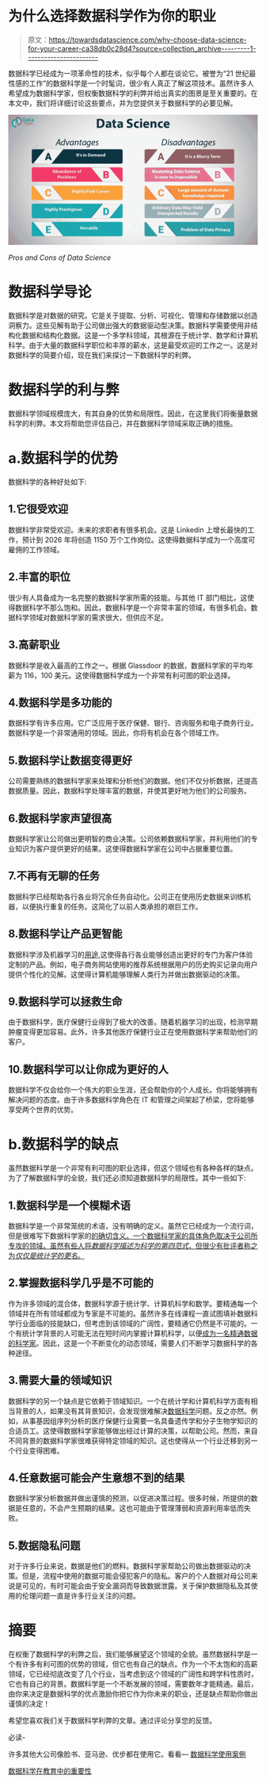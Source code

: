 # 为什么选择数据科学作为你的职业

> 原文：<https://towardsdatascience.com/why-choose-data-science-for-your-career-ca38db0c28d4?source=collection_archive---------1----------------------->

数据科学已经成为一项革命性的技术，似乎每个人都在谈论它。被誉为“21 世纪最性感的工作”的数据科学是一个时髦词，很少有人真正了解这项技术。虽然许多人希望成为数据科学家，但权衡数据科学的利弊并给出真实的图景是至关重要的。在本文中，我们将详细讨论这些要点，并为您提供关于数据科学的必要见解。

![](img/b18506fc598164b284ce423ac7c0d6c8.png)

*Pros and Cons of Data Science*

# 数据科学导论

数据科学是对数据的研究。它是关于提取、分析、可视化、管理和存储数据以创造洞察力。这些见解有助于公司做出强大的数据驱动型决策。数据科学需要使用非结构化数据和结构化数据。这是一个多学科领域，其根源在于统计学、数学和计算机科学。由于大量的数据科学职位和丰厚的薪水，这是最受欢迎的工作之一。这是对数据科学的简要介绍，现在我们来探讨一下数据科学的利弊。

# 数据科学的利与弊

数据科学领域规模庞大，有其自身的优势和局限性。因此，在这里我们将衡量数据科学的利弊。本文将帮助您评估自己，并在数据科学领域采取正确的措施。

# a.数据科学的优势

数据科学的各种好处如下:

## 1.它很受欢迎

数据科学非常受欢迎。未来的求职者有很多机会。这是 Linkedin 上增长最快的工作，预计到 2026 年将创造 1150 万个工作岗位。这使得数据科学成为一个高度可雇佣的工作领域。

## 2.丰富的职位

很少有人具备成为一名完整的数据科学家所需的技能。与其他 IT 部门相比，这使得数据科学不那么饱和。因此，数据科学是一个非常丰富的领域，有很多机会。数据科学领域对数据科学家的需求很大，但供应不足。

## 3.高薪职业

数据科学是收入最高的工作之一。根据 Glassdoor 的数据，数据科学家的平均年薪为 116，100 美元。这使得数据科学成为一个非常有利可图的职业选择。

## 4.数据科学是多功能的

数据科学有许多应用。它广泛应用于医疗保健、银行、咨询服务和电子商务行业。数据科学是一个非常通用的领域。因此，你将有机会在各个领域工作。

## 5.数据科学让数据变得更好

公司需要熟练的数据科学家来处理和分析他们的数据。他们不仅分析数据，还提高数据质量。因此，数据科学处理丰富的数据，并使其更好地为他们的公司服务。

## 6.数据科学家声望很高

数据科学家让公司做出更明智的商业决策。公司依赖数据科学家，并利用他们的专业知识为客户提供更好的结果。这使得数据科学家在公司中占据重要位置。

## 7.不再有无聊的任务

数据科学已经帮助各行各业将冗余任务自动化。公司正在使用历史数据来训练机器，以便执行重复的任务。这简化了以前人类承担的艰巨工作。

## 8.数据科学让产品更智能

数据科学涉及机器学习的[用途](https://data-flair.training/blogs/machine-learning-applications/),这使得各行各业能够创造出更好的专门为客户体验定制的产品。例如，电子商务网站使用的推荐系统根据用户的历史购买记录向用户提供个性化的见解。这使得计算机能够理解人类行为并做出数据驱动的决策。

## 9.数据科学可以拯救生命

由于数据科学，医疗保健行业得到了极大的改善。随着机器学习的出现，检测早期肿瘤变得更加容易。此外，许多其他医疗保健行业正在使用数据科学来帮助他们的客户。

## 10.数据科学可以让你成为更好的人

数据科学不仅会给你一个伟大的职业生涯，还会帮助你的个人成长。你将能够拥有解决问题的态度。由于许多数据科学角色在 IT 和管理之间架起了桥梁，您将能够享受两个世界的优势。

# b.数据科学的缺点

虽然数据科学是一个非常有利可图的职业选择，但这个领域也有各种各样的缺点。为了了解数据科学的全貌，我们还必须知道数据科学的局限性。其中一些如下:

## 1.数据科学是一个模糊术语

数据科学是一个非常笼统的术语，没有明确的定义。虽然它已经成为一个流行词，但是很难写下数据科学家的[的确切含义。一个数据科学家的具体角色取决于公司所专攻的领域。虽然有些人将*数据科学描述为科学的第四范式*，但很少有批评者称之为*仅仅是统计学的更名*。](https://data-flair.training/blogs/what-is-data-science/)

## 2.掌握数据科学几乎是不可能的

作为许多领域的混合体，数据科学源于统计学、计算机科学和数学。要精通每一个领域并在所有领域都成为专家是不可能的。虽然许多在线课程一直试图填补数据科学行业面临的技能缺口，但考虑到该领域的广阔性，要精通它仍然是不可能的。一个有统计学背景的人可能无法在短时间内掌握计算机科学，以便[成为一名精通数据的科学家](https://data-flair.training/blogs/how-to-become-data-scientist-infographic/)。因此，这是一个不断变化的动态领域，需要人们不断学习数据科学的各种途径。

## 3.需要大量的领域知识

数据科学的另一个缺点是它依赖于领域知识。一个在统计学和计算机科学方面有相当背景的人，如果没有其背景知识，会发现很难解决[数据科学](https://en.wikipedia.org/wiki/Data_science)问题。反之亦然。例如，从事基因组序列分析的医疗保健行业需要一名具备遗传学和分子生物学知识的合适员工。这使得数据科学家能够做出经过计算的决策，以帮助公司。然而，来自不同背景的数据科学家很难获得特定领域的知识。这也使得从一个行业迁移到另一个行业变得困难。

## 4.任意数据可能会产生意想不到的结果

数据科学家分析数据并做出谨慎的预测，以促进决策过程。很多时候，所提供的数据是任意的，不会产生预期的结果。这也可能由于管理薄弱和资源利用率低而失败。

## 5.数据隐私问题

对于许多行业来说，数据是他们的燃料。数据科学家帮助公司做出数据驱动的决策。但是，流程中使用的数据可能会侵犯客户的隐私。客户的个人数据对母公司来说是可见的，有时可能会由于安全漏洞而导致数据泄露。关于保护数据隐私及其使用的伦理问题一直是许多行业关注的问题。

# 摘要

在权衡了数据科学的利弊之后，我们能够展望这个领域的全貌。虽然数据科学是一个有许多有利可图的优势的领域，但它也有自己的缺点。作为一个不太饱和的高薪领域，它已经彻底改变了几个行业，当考虑到这个领域的广阔性和跨学科性质时，它也有自己的背景。数据科学是一个不断发展的领域，需要数年才能精通。最后，由你来决定是数据科学的优点激励你把它作为你未来的职业，还是缺点帮助你做出谨慎的决定！

希望您喜欢我们关于数据科学利弊的文章。通过评论分享您的反馈。

必读-

许多其他大公司像脸书、亚马逊、优步都在使用它。看看— [数据科学使用案例](https://data-flair.training/blogs/data-science-use-cases/)

[数据科学在教育中的重要性](https://data-flair.training/blogs/data-science-in-education/)